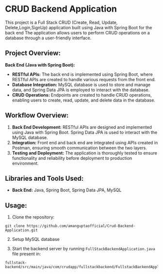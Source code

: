 # CRUD Backend Application

This project is a Full Stack CRUD (Create, Read, Update, Delete,Login,SignUp) application built using Java with Spring Boot for the back end The application allows users to perform CRUD operations on a database through a user-friendly interface.

## Project Overview:

**Back End (Java with Spring Boot):**
- **RESTful APIs:** The back end is implemented using Spring Boot, where RESTful APIs are created to handle various requests from the front end.
- **Database Integration:** MySQL database is used to store and manage data, and Spring Data JPA is employed to interact with the database.
- **CRUD Operations:** Endpoints are created to handle CRUD operations, enabling users to create, read, update, and delete data in the database.


## Workflow Overview:
1. **Back End Development:** RESTful APIs are designed and implemented using Java with Spring Boot. Spring Data JPA is used to interact with the MySQL database.
2. **Integration:** Front end and back end are integrated using APIs created in Postman, ensuring smooth communication between the two layers.
3. **Testing and Deployment:** The application is thoroughly tested to ensure functionality and reliability before deployment to production environment.

## Libraries and Tools Used:
- **Back End:** Java, Spring Boot, Spring Data JPA, MySQL

## Usage:
1. Clone the repository:
```
git clone https://github.com/amanguptaofficial/Crud-Backend-Application.git
```
2. Setup MySQL database

3. Start the backend server by running ```FullStackBackendApplication.java``` file present in:
```
fullstack-backend/src/main/java/com/crudapp/fullstackbackend/FullstackBackendApplication.java
```
